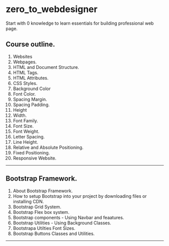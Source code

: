 # zero_to_webdesigner
Start with 0 knowledge to learn essentials for building professional web page.

## Course outline. 

1. Websites
2. Webpages. 
3. HTML and Document Structure. 
4. HTML Tags. 
5. HTML Attributes. 
6. CSS Styles. 
7. Background Color 
8. Font Color. 
9. Spacing Margin. 
10. Spacing Padding.
11. Height
12. Width. 
13. Font Family. 
14. Font Size. 
15. Font Weight. 
16. Letter Spacing. 
17. Line Height. 
18. Relative and Absolute Positioning. 
19. Fixed Positioning. 
20. Responsive Website. 

---

## Bootstrap Framework. 

1. About Bootstrap Framework. 
2. How to setup Bootstrap into your project by downloading files or installing CDN. 
3. Bootstrap Grid System. 
4. Bootstrap Flex box system. 
5. Bootstrap components - Using Navbar and feaatures. 
6. Bootstrap Utilities - Using Background Classes. 
7. Bootstrapa Utilties Font Sizes. 
8. Bootstrap Buttons Classes and Utilities. 

-----

